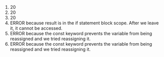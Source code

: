 1. 20
2. 20
3. 20
4. ERROR because result is in the if statement block scope. After we leave it, it cannot be accessed.
5. ERROR because the const keyword prevents the variable from being reassigned and we tried reassigning it.
6. ERROR because the const keyword prevents the variable from being reassigned and we tried reassigning it.
